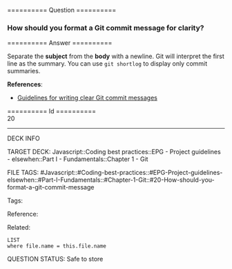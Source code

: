 ========== Question ==========  

### How should you format a Git commit message for clarity?  

========== Answer ==========  

Separate the **subject** from the **body** with a newline. Git will interpret the first line as the summary. You can use `git shortlog` to display only commit summaries.

**References**:

-   [Guidelines for writing clear Git commit messages](https://chris.beams.io/posts/git-commit/#seven-rules)

========== Id ==========  
20

---

DECK INFO

TARGET DECK: Javascript::Coding best practices::EPG - Project guidelines - elsewhen::Part I - Fundamentals::Chapter 1 - Git

FILE TAGS: #Javascript::#Coding-best-practices::#EPG-Project-guidelines-elsewhen::#Part-I-Fundamentals::#Chapter-1-Git::#20-How-should-you-format-a-git-commit-message

Tags:

Reference:

Related:

```dataview
LIST
where file.name = this.file.name
```

QUESTION STATUS: Safe to store
